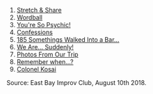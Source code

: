 1. [Stretch & Share](https://github.com/pamelafox/improvlists/wiki/Game:-Stretch-&-Share)
2. [Wordball](https://github.com/pamelafox/improvlists/wiki/Game:-Soundball)
3. [You're So Psychic!](https://github.com/pamelafox/improvlists/wiki/Game:-You're-So-Psychic!)
4. [Confessions](https://github.com/pamelafox/improvlists/wiki/Game:-Confessions)
5. [185 Somethings Walked Into a Bar...](https://github.com/pamelafox/improvlists/wiki/Game:-185-Somethings-Walked-Into-A-Bar)
6. [We Are... Suddenly!](https://github.com/pamelafox/improvlists/wiki/Game:-We-are...-Suddenly!)
7. [Photos From Our Trip](https://github.com/pamelafox/improvlists/wiki/Game:-Photos-From-Our-Trip)
8. [Remember when...?](https://github.com/pamelafox/improvlists/wiki/Game:-Colonel-Kosai-(Words-of-Wisdom))
9. [Colonel Kosai](https://github.com/pamelafox/improvlists/wiki/Game:-Colonel-Kosai-(Words-of-Wisdom))

Source: East Bay Improv Club, August 10th 2018.